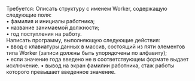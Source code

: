 Требуется: Описать структуру с именем Worker, содержащую следующие поля:  
• фамилия и инициалы работника;  
• название занимаемой должности;  
• год поступления на работу.  
Написать программу, выполняющую следующие действия:  
• ввод с клавиатуры данных в массив, состоящий из пяти элементов типа Worker (записи должны быть упорядочены по алфавиту);  
• если значение года введено не в соответствующем формате выдает исключение. 
• вывод на экран фамилии работника, стаж работы которого превышает введенное значение.  
